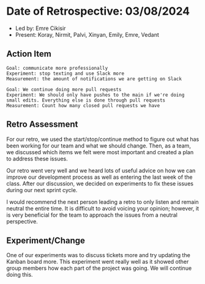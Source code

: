 # Date of Retrospective: 03/08/2024

* Led by: Emre Cikisir
* Present: Koray, Nirmit, Palvi, Xinyan, Emily, Emre, Vedant


## Action Item
    Goal: communicate more professionally	
    Experiment: stop texting and use Slack more
    Measurement: the amount of notifications we are getting on Slack
    
    Goal: We continue doing more pull requests
    Experiment: We should only have pushes to the main if we're doing small edits. Everything else is done through pull requests
    Measurement: Count how many closed pull requests we have


## Retro Assessment
For our retro, we used the start/stop/continue method to figure out what has been working for our team and what we should change. Then, as a team, we discussed which items we felt were most important and created a plan to address these issues.

Our retro went very well and we heard lots of useful advice on how we can improve our development process as well as entering the last week of the class. After our discussion, we decided on experiments to fix these issues during our next sprint cycle.

I would recommend the next person leading a retro to only listen and remain neutral the entire time. It is difficult to avoid voicing your opinion; however, it is very beneficial for the team to approach the issues from a neutral perspective.


## Experiment/Change
One of our experiments was to discuss tickets more and try updating the Kanban board more. This experiment went really well as it showed other group members how each part of the project was going. We will continue doing this.
